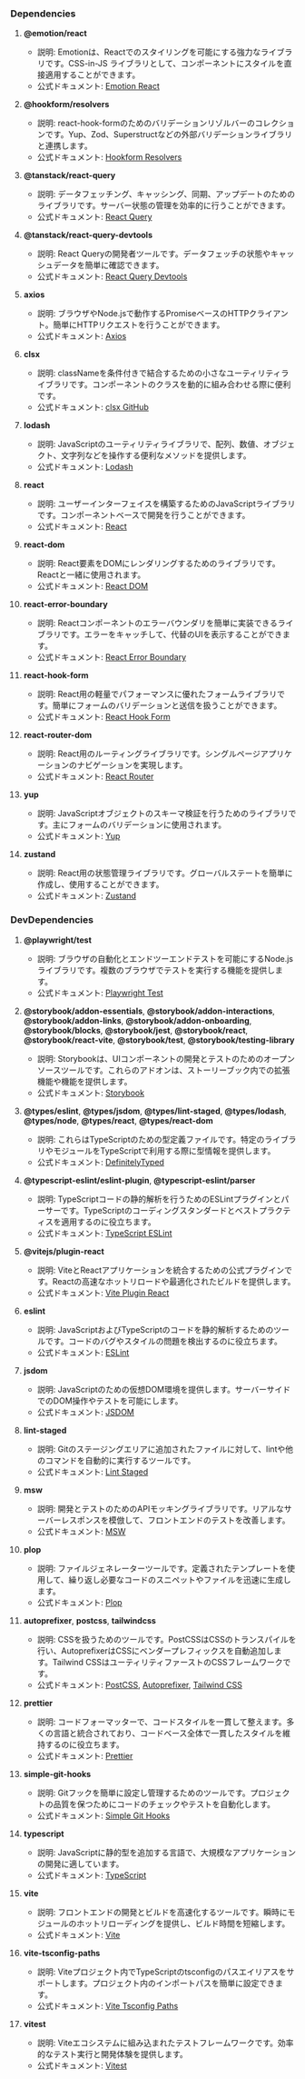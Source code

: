 
### Dependencies

1. **@emotion/react**
   - 説明: Emotionは、Reactでのスタイリングを可能にする強力なライブラリです。CSS-in-JS ライブラリとして、コンポーネントにスタイルを直接適用することができます。
   - 公式ドキュメント: [Emotion React](https://emotion.sh/docs/@emotion/react)

2. **@hookform/resolvers**
   - 説明: react-hook-formのためのバリデーションリゾルバーのコレクションです。Yup、Zod、Superstructなどの外部バリデーションライブラリと連携します。
   - 公式ドキュメント: [Hookform Resolvers](https://github.com/react-hook-form/resolvers)

3. **@tanstack/react-query**
   - 説明: データフェッチング、キャッシング、同期、アップデートのためのライブラリです。サーバー状態の管理を効率的に行うことができます。
   - 公式ドキュメント: [React Query](https://tanstack.com/query/v4/docs/overview)

4. **@tanstack/react-query-devtools**
   - 説明: React Queryの開発者ツールです。データフェッチの状態やキャッシュデータを簡単に確認できます。
   - 公式ドキュメント: [React Query Devtools](https://tanstack.com/query/v4/docs/devtools/overview)

5. **axios**
   - 説明: ブラウザやNode.jsで動作するPromiseベースのHTTPクライアント。簡単にHTTPリクエストを行うことができます。
   - 公式ドキュメント: [Axios](https://axios-http.com/)

6. **clsx**
   - 説明: classNameを条件付きで結合するための小さなユーティリティライブラリです。コンポーネントのクラスを動的に組み合わせる際に便利です。
   - 公式ドキュメント: [clsx GitHub](https://github.com/lukeed/clsx)

7. **lodash**
   - 説明: JavaScriptのユーティリティライブラリで、配列、数値、オブジェクト、文字列などを操作する便利なメソッドを提供します。
   - 公式ドキュメント: [Lodash](https://lodash.com/)

8. **react**
   - 説明: ユーザーインターフェイスを構築するためのJavaScriptライブラリです。コンポーネントベースで開発を行うことができます。
   - 公式ドキュメント: [React](https://reactjs.org/)

9. **react-dom**
   - 説明: React要素をDOMにレンダリングするためのライブラリです。Reactと一緒に使用されます。
   - 公式ドキュメント: [React DOM](https://reactjs.org/docs/react-dom.html)

10. **react-error-boundary**
    - 説明: Reactコンポーネントのエラーバウンダリを簡単に実装できるライブラリです。エラーをキャッチして、代替のUIを表示することができます。
    - 公式ドキュメント: [React Error Boundary](https://github.com/bvaughn/react-error-boundary)

11. **react-hook-form**
    - 説明: React用の軽量でパフォーマンスに優れたフォームライブラリです。簡単にフォームのバリデーションと送信を扱うことができます。
    - 公式ドキュメント: [React Hook Form](https://react-hook-form.com/)

12. **react-router-dom**
    - 説明: React用のルーティングライブラリです。シングルページアプリケーションのナビゲーションを実現します。
    - 公式ドキュメント: [React Router](https://reactrouter.com/)

13. **yup**
    - 説明: JavaScriptオブジェクトのスキーマ検証を行うためのライブラリです。主にフォームのバリデーションに使用されます。
    - 公式ドキュメント: [Yup](https://github.com/jquense/yup)

14. **zustand**
    - 説明: React用の状態管理ライブラリです。グローバルステートを簡単に作成し、使用することができます。
    - 公式ドキュメント: [Zustand](https://github.com/pmndrs/zustand)

### DevDependencies

1. **@playwright/test**
   - 説明: ブラウザの自動化とエンドツーエンドテストを可能にするNode.jsライブラリです。複数のブラウザでテストを実行する機能を提供します。
   - 公式ドキュメント: [Playwright Test](https://playwright.dev/)

2. **@storybook/addon-essentials**, **@storybook/addon-interactions**, **@storybook/addon-links**, **@storybook/addon-onboarding**, **@storybook/blocks**, **@storybook/jest**, **@storybook/react**, **@storybook/react-vite**, **@storybook/test**, **@storybook/testing-library**
   - 説明: Storybookは、UIコンポーネントの開発とテストのためのオープンソースツールです。これらのアドオンは、ストーリーブック内での拡張機能や機能を提供します。
   - 公式ドキュメント: [Storybook](https://storybook.js.org/)

3. **@types/eslint**, **@types/jsdom**, **@types/lint-staged**, **@types/lodash**, **@types/node**, **@types/react**, **@types/react-dom**
   - 説明: これらはTypeScriptのための型定義ファイルです。特定のライブラリやモジュールをTypeScriptで利用する際に型情報を提供します。
   - 公式ドキュメント: [DefinitelyTyped](https://definitelytyped.org/)

4. **@typescript-eslint/eslint-plugin**, **@typescript-eslint/parser**
   - 説明: TypeScriptコードの静的解析を行うためのESLintプラグインとパーサーです。TypeScriptのコーディングスタンダードとベストプラクティスを適用するのに役立ちます。
   - 公式ドキュメント: [TypeScript ESLint](https://typescript-eslint.io/)

5. **@vitejs/plugin-react**
   - 説明: ViteとReactアプリケーションを統合するための公式プラグインです。Reactの高速なホットリロードや最適化されたビルドを提供します。
   - 公式ドキュメント: [Vite Plugin React](https://vitejs.dev/guide/features.html#react)

6. **eslint**
   - 説明: JavaScriptおよびTypeScriptのコードを静的解析するためのツールです。コードのバグやスタイルの問題を検出するのに役立ちます。
   - 公式ドキュメント: [ESLint](https://eslint.org/)

7. **jsdom**
   - 説明: JavaScriptのための仮想DOM環境を提供します。サーバーサイドでのDOM操作やテストを可能にします。
   - 公式ドキュメント: [JSDOM](https://github.com/jsdom/jsdom)

8. **lint-staged**
   - 説明: Gitのステージングエリアに追加されたファイルに対して、lintや他のコマンドを自動的に実行するツールです。
   - 公式ドキュメント: [Lint Staged](https://github.com/okonet/lint-staged)

9. **msw**
   - 説明: 開発とテストのためのAPIモッキングライブラリです。リアルなサーバーレスポンスを模倣して、フロントエンドのテストを改善します。
   - 公式ドキュメント: [MSW](https://mswjs.io/)

10. **plop**
    - 説明: ファイルジェネレーターツールです。定義されたテンプレートを使用して、繰り返し必要なコードのスニペットやファイルを迅速に生成します。
    - 公式ドキュメント: [Plop](https://plopjs.com/)

11. **autoprefixer**, **postcss**, **tailwindcss**
    - 説明: CSSを扱うためのツールです。PostCSSはCSSのトランスパイルを行い、AutoprefixerはCSSにベンダープレフィックスを自動追加します。Tailwind CSSはユーティリティファーストのCSSフレームワークです。
    - 公式ドキュメント: [PostCSS](https://postcss.org/), [Autoprefixer](https://github.com/postcss/autoprefixer), [Tailwind CSS](https://tailwindcss.com/)

12. **prettier**
    - 説明: コードフォーマッターで、コードスタイルを一貫して整えます。多くの言語と統合されており、コードベース全体で一貫したスタイルを維持するのに役立ちます。
    - 公式ドキュメント: [Prettier](https://prettier.io/)

13. **simple-git-hooks**
    - 説明: Gitフックを簡単に設定し管理するためのツールです。プロジェクトの品質を保つためにコードのチェックやテストを自動化します。
    - 公式ドキュメント: [Simple Git Hooks](https://github.com/toplenboren/simple-git-hooks)

14. **typescript**
    - 説明: JavaScriptに静的型を追加する言語で、大規模なアプリケーションの開発に適しています。
    - 公式ドキュメント: [TypeScript](https://www.typescriptlang.org/)

15. **vite**
    - 説明: フロントエンドの開発とビルドを高速化するツールです。瞬時にモジュールのホットリローディングを提供し、ビルド時間を短縮します。
    - 公式ドキュメント: [Vite](https://vitejs.dev/)

16. **vite-tsconfig-paths**
    - 説明: Viteプロジェクト内でTypeScriptのtsconfigのパスエイリアスをサポートします。プロジェクト内のインポートパスを簡単に設定できます。
    - 公式ドキュメント: [Vite Tsconfig Paths](https://github.com/aleclarson/vite-tsconfig-paths)

17. **vitest**
    - 説明: Viteエコシステムに組み込まれたテストフレームワークです。効率的なテスト実行と開発体験を提供します。
    - 公式ドキュメント: [Vitest](https://vitest.dev/)
